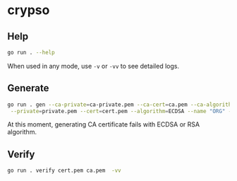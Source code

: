 # crypso

## Help
```bash
go run . --help
```

When used in any mode, use `-v` or `-vv` to see detailed logs.

## Generate
```bash
go run . gen --ca-private=ca-private.pem --ca-cert=ca.pem --ca-algorithm=MLDSA65 --ca-name=CA_ORG --ca-start "2025-01-01" \
 --private=private.pem --cert=cert.pem --algorithm=ECDSA --name "ORG" --start "2025-01-01" --hosts=localhost,1.1.1.1
```
At this moment, generating CA certificate fails with ECDSA or RSA algorithm.
## Verify
```bash
go run . verify cert.pem ca.pem  -vv
```

